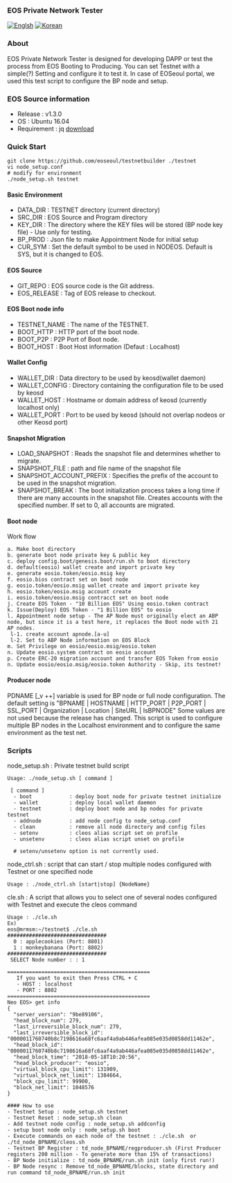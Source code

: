 ### EOS Private Network Tester
[![Englsh](https://img.shields.io/badge/language-English-orange.svg)](README.md) [![Korean](https://img.shields.io/badge/language-Korean-blue.svg)](README_kr.md)

### About
EOS Private Network Tester is designed for developing DAPP or  test the process from EOS Booting to Producing.
You can set Testnet with a simple(?) Setting and configure it to test it.
In case of EOSeoul portal, we used this test script to configure the BP node and setup.

### EOS Source information
* Release : v1.3.0
* OS : Ubuntu 16.04
* Requirement : jq [download](https://stedolan.github.io/jq/download/)

### Quick Start
```
git clone https://github.com/eoseoul/testnetbuilder ./testnet
vi node_setup.conf 
# modify for environment
./node_setup.sh testnet
```

#### Basic Environment
- DATA_DIR : TESTNET directory (current directory)
- SRC_DIR  : EOS Source and Program directory
- KEY_DIR  : The directory where the KEY files will be stored (BP node key file) - Use only for testing.
- BP_PROD  : Json file to make Appointment Node for initial setup
- CUR_SYM  : Set the default symbol to be used in NODEOS. Default is SYS, but it is changed to EOS.

#### EOS Source
- GIT_REPO    : EOS source code is the Git address.
- EOS_RELEASE : Tag of EOS release to checkout.

#### EOS Boot node info
- TESTNET_NAME  : The name of the TESTNET.
- BOOT_HTTP     : HTTP port of the boot node.
- BOOT_P2P      : P2P Port of Boot node.
- BOOT_HOST     : Boot Host information (Defaut : Localhost)

#### Wallet Config
- WALLET_DIR    : Data directory to be used by keosd(wallet daemon)
- WALLET_CONFIG : Directory containing the configuration file to be used by keosd
- WALLET_HOST   : Hostname or domain address of keosd (currently localhost only)
- WALLET_PORT   : Port to be used by keosd (should not overlap nodeos or other Keosd port)

#### Snapshot Migration
- LOAD_SNAPSHOT            : Reads the snapshot file and determines whether to migrate.
- SNAPSHOT_FILE            : path and file name of the snapshot file
- SNAPSHOT_ACCOUNT_PREFIX  : Specifies the prefix of the account to be used in the snapshot migration.
- SNAPSHOT_BREAK           : The boot initialization process takes a long time if there are many accounts in the snapshot file. 
                             Creates accounts with the specified number. If set to 0, all accounts are migrated.

#### Boot node
Work flow
```
a. Make boot directory
b. generate boot node private key & public key
c. deploy config.boot/genesis.boot/run.sh to boot directory
d. default(eosio) wallet create and import private key
e. generate eosio.token/eosio.msig key
f. eosio.bios contract set on boot node
g. eosio.token/eosio.msig wallet create and import private key
h. eosio.token/eosio.msig account create
i. eosio.token/eosio.msig contracct set on boot node
j. Create EOS Token - "10 Billion EOS" Using eosio.token contract
k. Issue(Deploy) EOS Token - "1 Billion EOS" to eosio
l. Appointment node setup - The AP Node must originally elect an ABP node, but since it is a test here, it replaces the Boot node with 21 AP nodes.
 l-1. create account apnode.[a-u] 
 l-2. Set to ABP Node information on EOS Block
m. Set Privilege on eosio/eosio.msig/eosio.token
n. Update eosio.system contract on eosio account 
p. Create ERC-20 migration account and transfer EOS Token from eosio
n. Update eosio/eosio.msig/eosio.token Authority - Skip, its testnet!
```

#### Producer node
PDNAME [_v ++] variable is used for BP node or full node configuration.
The default setting is "BPNAME | HOSTNAME | HTTP_PORT | P2P_PORT | SSL_PORT | Organization | Location | SiteURL | IsBPNODE"
Some values are not used because the release has changed.
This script is used to configure multiple BP nodes in the Localhost environment and to configure the same environment as the test net.

### Scripts
node_setup.sh : Private testnet build script
```
Usage: ./node_setup.sh [ command ]

 [ command ]
  - boot            : deploy boot node for private testnet initialize
  - wallet          : deploy local wallet daemon
  - testnet         : deploy boot node and bp nodes for private testnet
  - addnode         : add node config to node_setup.conf
  - clean           : remove all node directory and config files
  - setenv          : cleos alias script set on profile
  - unsetenv        : cleos alias script unset on profile

  # setenv/unsetenv option is not currently used.

```

node_ctrl.sh : script that can start / stop multiple nodes configured with Testnet or one specified node
```
Usage : ./node_ctrl.sh [start|stop] {NodeName}
```

cle.sh : A script that allows you to select one of several nodes configured with Testnet and execute the cleos command
```
Usage : ./cle.sh 
Ex)
eos@mrmsm:~/testnet$ ./cle.sh
################################
  0 : applecookies (Port: 8801)
  1 : monkeybanana (Port: 8802)
################################
 SELECT Node number : : 1

==============================================
   If you want to exit then Press CTRL + C
   - HOST : localhost
   - PORT : 8802
==============================================
Neo EOS> get info
{
  "server_version": "9be89106",
  "head_block_num": 279,
  "last_irreversible_block_num": 279,
  "last_irreversible_block_id": "0000011760740b8c7198616a68fc6aaf4a9ab446afea085e035d0858dd11462e",
  "head_block_id": "0000011760740b8c7198616a68fc6aaf4a9ab446afea085e035d0858dd11462e",
  "head_block_time": "2018-05-18T10:20:56",
  "head_block_producer": "eosio",
  "virtual_block_cpu_limit": 131909,
  "virtual_block_net_limit": 1384664,
  "block_cpu_limit": 99900,
  "block_net_limit": 1048576
}

```
```
#### How to use 
- Testnet Setup : node_setup.sh testnet
- Testnet Reset : node_setup.sh clean
- Add testnet node config : node_setup.sh addconfig
- setup boot node only : node_setup.sh boot
- Execute commands on each node of the testnet : ./cle.sh  or  ./td_node_BPNAME/cleos.sh 
- Testnet BP Register : td_node_BPNAME/regproducer.sh (First Producer registers 200 million - To generate more than 15% of transactions)
- BP Node initialize : td_node_BPNAME/run.sh init (only first run!)
- BP Node resync : Remove td_node_BPNAME/blocks, state directory and run command td_node_BPNAME/run.sh init
```
